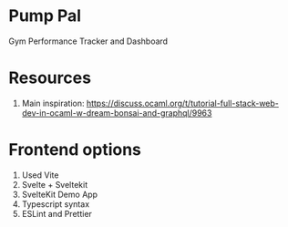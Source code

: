 # Pump Pal 

Gym Performance Tracker and Dashboard

# Resources
1. Main inspiration: https://discuss.ocaml.org/t/tutorial-full-stack-web-dev-in-ocaml-w-dream-bonsai-and-graphql/9963

# Frontend options 

1. Used Vite
2. Svelte + Sveltekit
3. SvelteKit Demo App
4. Typescript syntax
5. ESLint and Prettier